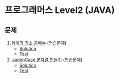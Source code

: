 # 프로그래머스 Level2 (JAVA)

## 문제
1. [N개의 최소 공배수](https://programmers.co.kr/learn/courses/30/lessons/12953?language=java) (연습문제)
   - [Solution](https://github.com/soulchicken/AlgorithmSolved/blob/main/Level2_JAVA_Programmers/src/main/java/N%EA%B0%9C%EC%9D%98%EC%B5%9C%EC%86%8C%EA%B3%B5%EB%B0%B0%EC%88%98/Solution.java) 
   - [Test](https://github.com/soulchicken/AlgorithmSolved/blob/main/Level2_JAVA_Programmers/src/test/java/N%EA%B0%9C%EC%9D%98%EC%B5%9C%EC%86%8C%EA%B3%B5%EB%B0%B0%EC%88%98/SolutionTest.java)
2. [JadenCase 문자열 만들기](https://programmers.co.kr/learn/courses/30/lessons/12951?language=java) (연습문제)
   - [Solution](https://github.com/soulchicken/AlgorithmSolved/blob/main/Level2_JAVA_Programmers/src/main/java/JadenCase%EB%AC%B8%EC%9E%90%EC%97%B4%EB%A7%8C%EB%93%A4%EA%B8%B0/Solution.java)
   - [Test](https://github.com/soulchicken/AlgorithmSolved/blob/main/Level2_JAVA_Programmers/src/test/java/JadenCase%EB%AC%B8%EC%9E%90%EC%97%B4%EB%A7%8C%EB%93%A4%EA%B8%B0/SolutionTest.java)
